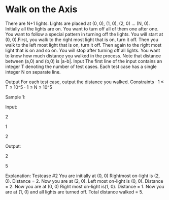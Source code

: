 # Walk on the Axis

There are N+1 lights. Lights are placed at (0, 0), (1, 0), (2, 0) ... (N, 0). Initially all the lights are on. You want to turn off all of them one after one. You want to follow a special pattern in turning off the lights.
You will start at (0, 0).First, you walk to the right most light that is on, turn it off. Then you walk to the left most light that is on, turn it off. Then again to the right most light that is on and so on. You will stop after turning off all lights. You want to know how much distance you walked in the process. Note that distance between (a,0) and (b,0) is |a-b|.
Input
The first line of the input contains an integer T denoting the number of test cases. Each test case has a single integer N on separate line.

Output
For each test case, output the distance you walked.
Constraints
· 1 ≤ T ≤ 10^5
· 1 ≤ N ≤ 10^5

Sample 1:

Input:

2

1

2

Output:

2

5

Explanation:
Testcase #2 You are initially at (0, 0) Rightmost on-light is (2, 0). Distance = 2. Now you are at (2, 0). Left most on-light is (0, 0). Distance = 2. Now you are at (0, 0) Right most on-light is(1, 0). Distance = 1. Now you are at (1, 0) and all lights are turned off. Total distance walked = 5.
